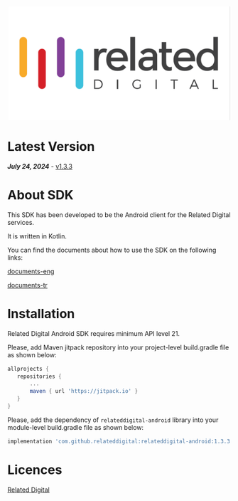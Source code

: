 <p align="center">
  <a target="_blank" rel="noopener noreferrer" href="https://github.com/relateddigital/relateddigital-android"><img src="https://github.com/relateddigital/relateddigital-android/blob/master/app/relateddigital.png" alt="Related Digital Android Library" width="500" style="max-width:100%;"></a>
</p>

# Latest Version 

***July 24, 2024*** - [v1.3.3](https://github.com/relateddigital/relateddigital-android/releases)

# About SDK

This SDK has been developed to be the Android client for the Related Digital services.

It is written in Kotlin.

You can find the documents about how to use the SDK on the following links:

[documents-eng](https://relateddigital.atlassian.net/wiki/spaces/KB/pages/2207809583/Setup)

[documents-tr](https://relateddigital.atlassian.net/wiki/spaces/RMCKBT/pages/2204827661/Kurulum)


# Installation

Related Digital Android SDK requires minimum API level 21.

Please, add Maven jitpack repository into your project-level build.gradle file as shown below:

 ```gradle
allprojects {
	repositories {
		...
		maven { url 'https://jitpack.io' }
	}
}
 ```

Please, add the dependency of `relateddigital-android` library into your module-level build.gradle file as shown below:

 ```gradle
implementation 'com.github.relateddigital:relateddigital-android:1.3.3'
 ```

# Licences


[Related Digital](https://www.relateddigital.com/)
